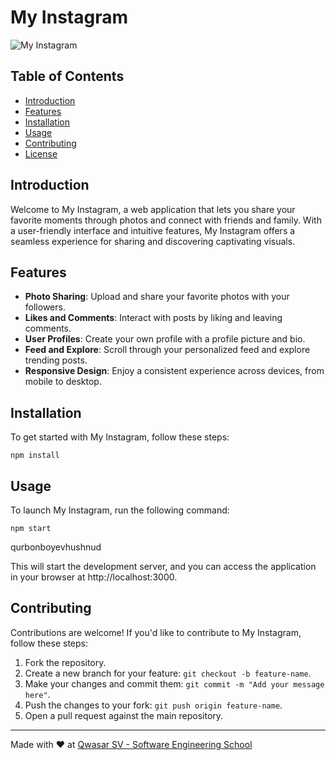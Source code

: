 # My Instagram

![My Instagram]()

## Table of Contents
- [Introduction](#introduction)
- [Features](#features)
- [Installation](#installation)
- [Usage](#usage)
- [Contributing](#contributing)
- [License](#license)

## Introduction
Welcome to My Instagram, a web application that lets you share your favorite moments through photos and connect with friends and family. With a user-friendly interface and intuitive features, My Instagram offers a seamless experience for sharing and discovering captivating visuals.

## Features
- **Photo Sharing**: Upload and share your favorite photos with your followers.
- **Likes and Comments**: Interact with posts by liking and leaving comments.
- **User Profiles**: Create your own profile with a profile picture and bio.
- **Feed and Explore**: Scroll through your personalized feed and explore trending posts.
- **Responsive Design**: Enjoy a consistent experience across devices, from mobile to desktop.

## Installation
To get started with My Instagram, follow these steps:

```
npm install
```

## Usage
To launch My Instagram, run the following command:

```
npm start
```

qurbonboyevhushnud

This will start the development server, and you can access the application in your browser at http://localhost:3000.

## Contributing
Contributions are welcome! If you'd like to contribute to My Instagram, follow these steps:

1. Fork the repository.
2. Create a new branch for your feature: `git checkout -b feature-name`.
3. Make your changes and commit them: `git commit -m "Add your message here"`.
4. Push the changes to your fork: `git push origin feature-name`.
5. Open a pull request against the main repository.

---

Made with ❤️ at [Qwasar SV - Software Engineering School](https://qwasar.io)
